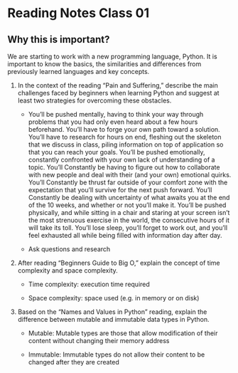 # Reading Notes Class 01

## Why this is important?

We are starting to work with a new programming language, Python. It is important to know the basics, the similarities and differences from previously learned languages and key concepts.

1. In the context of the reading “Pain and Suffering,” describe the main challenges faced by beginners when learning Python and suggest at least two strategies for overcoming these obstacles.

    * You’ll be pushed mentally, having to think your way through problems that you had only even heard about a few hours beforehand.
    You’ll have to forge your own path toward a solution.
    You’ll have to research for hours on end, fleshing out the skeleton that we discuss in class, piling information on top of application so that you can reach your goals.
    You’ll be pushed emotionally, constantly confronted with your own lack of understanding of a topic.
    You’ll Constantly be having to figure out how to collaborate with new people and deal with their (and your own) emotional quirks.
    You’ll Constantly be thrust far outside of your comfort zone with the expectation that you’ll survive for the next push forward.
    You’ll Constantly be dealing with uncertainty of what awaits you at the end of the 10 weeks, and whether or not you’ll make it.
    You’ll be pushed physically, and while sitting in a chair and staring at your screen isn’t the most strenuous exercise in the world, the consecutive hours of it will take its toll.
    You’ll lose sleep, you’ll forget to work out, and you’ll feel exhausted all while being filled with information day after day.

    * Ask questions and research

2. After reading “Beginners Guide to Big O,” explain the concept of time complexity and space complexity.

    * Time complexity: execution time required

    * Space complexity: space used (e.g. in memory or on disk)

3. Based on the “Names and Values in Python” reading, explain the difference between mutable and immutable data types in Python.

    * Mutable: Mutable types are those that allow modification of their content without changing their memory address

    * Immutable: Immutable types do not allow their content to be changed after they are created